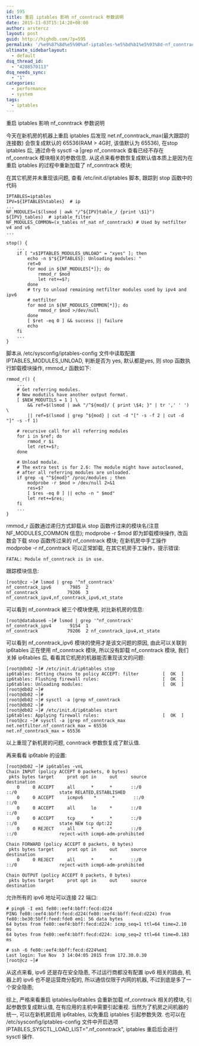 ```yaml
---
id: 595
title: 重启 iptables 影响 nf_conntrack 参数说明
date: 2015-11-03T15:14:28+08:00
author: arstercz
layout: post
guid: http://highdb.com/?p=595
permalink: '/%e9%87%8d%e5%90%af-iptables-%e5%bd%b1%e5%93%8d-nf_conntrack-%e5%8f%82%e6%95%b0%e8%af%b4%e6%98%8e/'
ultimate_sidebarlayout:
  - default
dsq_thread_id:
  - "4288570113"
dsq_needs_sync:
  - "1"
categories:
  - performance
  - system
tags:
  - iptables
---
```

重启 iptables 影响 nf_conntrack 参数说明

今天在新机房的机器上重启 iptables 后发现 net.nf_conntrack_max(最大跟踪的连接数) 会恢复成默认的 65536(RAM > 4G时, 该值默认为 65536), 在stop iptables 后, 通过命令 sysctl -a |grep nf_conntrack 查看已经不存在nf_conntrack 模块相关的参数信息. 从这点来看参数恢复成默认值本质上是因为在重启 iptables 的过程中重新加载了 nf_conntrack 模块;
<!--more-->


在其它机房并未重现该问题, 查看 /etc/init.d/iptables 脚本, 跟踪到 stop 函数中的代码
```
IPTABLES=iptables
IPV=${IPTABLES%tables}  # ip
...
NF_MODULES=($(lsmod | awk "/^${IPV}table_/ {print \$1}") ${IPV}_tables)  # iptable_filter
NF_MODULES_COMMON=(x_tables nf_nat nf_conntrack) # Used by netfilter v4 and v6
...

stop() {
    ...
    if [ "x$IPTABLES_MODULES_UNLOAD" = "xyes" ]; then
        echo -n $"${IPTABLES}: Unloading modules: "
        ret=0
        for mod in ${NF_MODULES[*]}; do
            rmmod_r $mod
            let ret+=$?;
        done
        # try to unload remaining netfilter modules used by ipv4 and ipv6 
        # netfilter
        for mod in ${NF_MODULES_COMMON[*]}; do
            rmmod_r $mod >/dev/null
        done
        [ $ret -eq 0 ] && success || failure
        echo
    fi
    ...
}
```

脚本从 /etc/sysconfig/iptables-config 文件中读取配置 IPTABLES_MODULES_UNLOAD, 判断是否为 yes, 默认都是yes, 则 stop 函数执行卸载模块操作, rmmod_r 函数如下:
```
rmmod_r() {
    ...
    # Get referring modules.
    # New modutils have another output format.
    [ $NEW_MODUTILS = 1 ] \
        && ref=$(lsmod | awk "/^${mod}/ { print \$4; }" | tr ',' ' ') \
        || ref=$(lsmod | grep ^${mod} | cut -d "[" -s -f 2 | cut -d "]" -s -f 1)

    # recursive call for all referring modules
    for i in $ref; do
        rmmod_r $i
        let ret+=$?;
    done

    # Unload module.
    # The extra test is for 2.6: The module might have autocleaned,
    # after all referring modules are unloaded.
    if grep -q "^${mod}" /proc/modules ; then
        modprobe -r $mod > /dev/null 2>&1
        res=$?
        [ $res -eq 0 ] || echo -n " $mod"
        let ret+=$res;
    fi
    ...
}
```
rmmod_r 函数通过递归方式卸载从 stop 函数传过来的模块名(注意 NF_MODULES_COMMON 信息); modprobe -r $mod 即为卸载模块操作, 改函数会下载 stop 函数传过来的 nf_conntrack 模块; 在新机房中手工操作 modprobe -r nf_conntrack 可以正常卸载, 在其它机房手工操作，提示错误:
```
FATAL: Module nf_conntrack is in use.
```

跟踪模块信息:
```
[root@cz ~]# lsmod | grep '^nf_conntrack'
nf_conntrack_ipv6       7985  2 
nf_conntrack           79206  3 nf_conntrack_ipv4,nf_conntrack_ipv6,xt_state
```
可以看到 nf_conntrack 被三个模块使用, 对比新机房的信息:
```
[root@database6 ~]# lsmod | grep '^nf_conntrack'
nf_conntrack_ipv4       9154  1 
nf_conntrack           79206  2 nf_conntrack_ipv4,xt_state
```
可以看到 nf_conntrack_ipv6 模块的使用才是该文问题的原因, 由此可以关联到 ip6tables 正在使用 nf_conntrack 模块, 所以没有卸载 nf_conntrack 模块, 我们关掉 ip6tables 后, 看看其它机房的机器能否重现该文的问题:
```
[root@db02 ~]# /etc/init.d/ip6tables stop
ip6tables: Setting chains to policy ACCEPT: filter         [  OK  ]
ip6tables: Flushing firewall rules:                        [  OK  ]
ip6tables: Unloading modules:                              [  OK  ]
[root@db02 ~]# 
[root@db02 ~]# 
[root@db02 ~]# sysctl -a |grep nf_conntrack
[root@db02 ~]#
[root@db02 ~]# /etc/init.d/ip6tables start
ip6tables: Applying firewall rules:                        [  OK  ]
[root@cz ~]# sysctl -a |grep nf_conntrack_max
net.netfilter.nf_conntrack_max = 65536
net.nf_conntrack_max = 65536
```
以上重现了新机房的问题, conntrack 参数恢复成了默认值.

再来看看 ip6table 的设置:
```
[root@db02 ~]# ip6tables -vnL
Chain INPUT (policy ACCEPT 0 packets, 0 bytes)
 pkts bytes target     prot opt in     out     source               destination         
    0     0 ACCEPT     all      *      *       ::/0                 ::/0                state RELATED,ESTABLISHED 
    0     0 ACCEPT     icmpv6    *      *       ::/0                 ::/0                
    0     0 ACCEPT     all      lo     *       ::/0                 ::/0                
    0     0 ACCEPT     tcp      *      *       ::/0                 ::/0                state NEW tcp dpt:22 
    0     0 REJECT     all      *      *       ::/0                 ::/0                reject-with icmp6-adm-prohibited 

Chain FORWARD (policy ACCEPT 0 packets, 0 bytes)
 pkts bytes target     prot opt in     out     source               destination         
    0     0 REJECT     all      *      *       ::/0                 ::/0                reject-with icmp6-adm-prohibited 

Chain OUTPUT (policy ACCEPT 0 packets, 0 bytes)
 pkts bytes target     prot opt in     out     source               destination
```

允许所有的 ipv6 地址可以连接 22 端口:
```
# ping6 -I em1 fe80::eef4:bbff:fecd:d224
PING fe80::eef4:bbff:fecd:d224(fe80::eef4:bbff:fecd:d224) from fe80::be30:5bff:feed:fde0 em1: 56 data bytes
64 bytes from fe80::eef4:bbff:fecd:d224: icmp_seq=1 ttl=64 time=2.10 ms
64 bytes from fe80::eef4:bbff:fecd:d224: icmp_seq=2 ttl=64 time=0.183 ms

# ssh -6 fe80::eef4:bbff:fecd:d224%em1
Last login: Tue Nov  3 14:04:05 2015 from 172.30.0.30
[root@cz ~]#  
```

从这点来看, ipv6 还是存在安全隐患, 不过运行商都没有配置 ipv6 相关的路由, 机器上的 ipv6 也不是运营商分配的, 所以通信仅限于内网的机器, 不过到底是多了一个安全隐患;

综上, 严格来看重启 iptables/ip6tables 会重新加载 nf_conntrack 相关的模块, 引起参数恢复成默认值, 在有应用的主机中需要引起重视. 当然为了机房之间机器的统一, 可以在新机房启用 ip6tables, 以免重启 iptables 引起参数失效. 也可以在 /etc/sysconfig/iptables-config 文件中开启选项 IPTABLES_SYSCTL_LOAD_LIST=".nf_conntrack", iptables 重启后会进行 sysctl 操作.